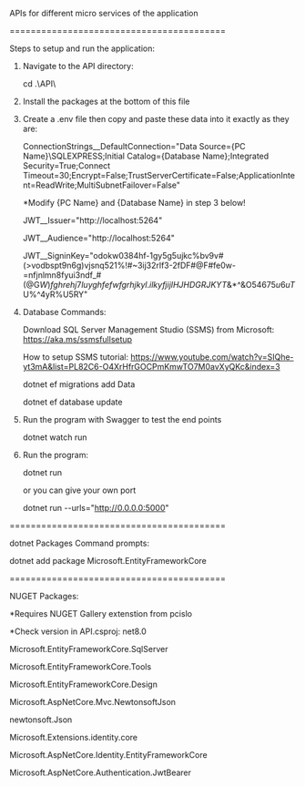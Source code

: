 APIs for different micro services of the application

=========================================

Steps to setup and run the application:

1. Navigate to the API directory:

    cd .\API\

2. Install the packages at the bottom of this file

3. Create a .env file then copy and paste these data into it exactly as they are:

    ConnectionStrings__DefaultConnection="Data Source={PC Name}\\SQLEXPRESS;Initial Catalog={Database Name};Integrated Security=True;Connect Timeout=30;Encrypt=False;TrustServerCertificate=False;ApplicationIntent=ReadWrite;MultiSubnetFailover=False"

    *Modify {PC Name} and {Database Name} in step 3 below!

    JWT__Issuer="http://localhost:5264"

    JWT__Audience="http://localhost:5264"

    JWT__SigninKey="odokw0384hf-1gy5g5ujkc%bv9v#(>vodbspt9n6g)vjsnq521%!#~3ij32rlf3-2fDF#@F#fe0w-=nfjnlmn8fyui3ndf_#(@G$W)fghrehj7luyghfefwfgrhjkyl.ilkyfjijlHJHDGRJKYT%Y^$&*^&O$54675u6uT%&5T$U%^4yR%U5RY"

4. Database Commands:

    Download SQL Server Management Studio (SSMS) from Microsoft: https://aka.ms/ssmsfullsetup

    How to setup SSMS tutorial: https://www.youtube.com/watch?v=SIQhe-yt3mA&list=PL82C6-O4XrHfrGOCPmKmwTO7M0avXyQKc&index=3

    dotnet ef migrations add Data

    dotnet ef database update

6. Run the program with Swagger to test the end points

    dotnet watch run

7. Run the program:

    dotnet run

    or you can give your own port

    dotnet run --urls="http://0.0.0.0:5000"

=========================================

dotnet Packages Command prompts:

dotnet add package Microsoft.EntityFrameworkCore

=========================================

NUGET Packages:

*Requires NUGET Gallery extenstion from pcislo

*Check version in API.csproj: <TargetFramework>net8.0</TargetFramework>


Microsoft.EntityFrameworkCore.SqlServer

Microsoft.EntityFrameworkCore.Tools

Microsoft.EntityFrameworkCore.Design

Microsoft.AspNetCore.Mvc.NewtonsoftJson

newtonsoft.Json

Microsoft.Extensions.identity.core

Microsoft.AspNetCore.Identity.EntityFrameworkCore

Microsoft.AspNetCore.Authentication.JwtBearer
